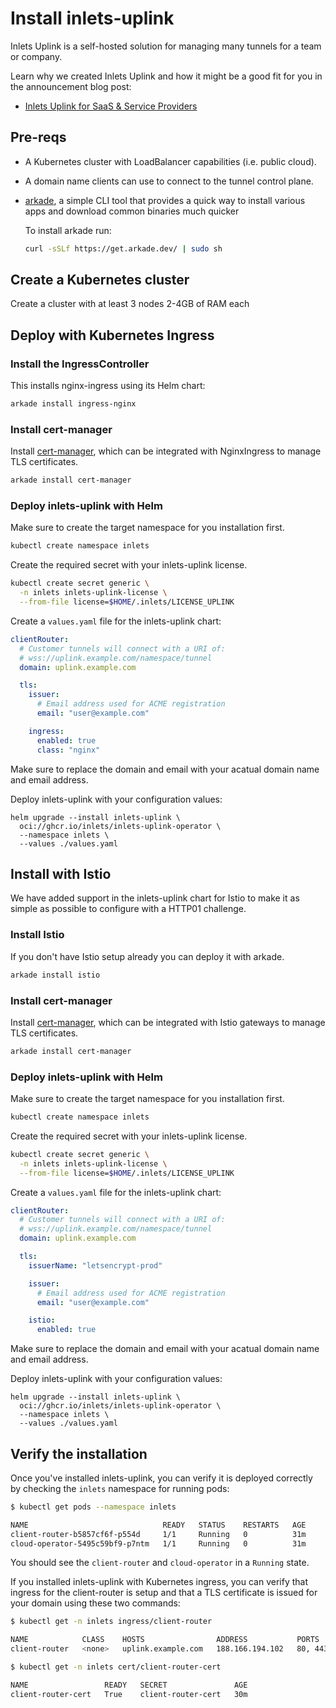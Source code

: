 # Install inlets-uplink

Inlets Uplink is a self-hosted solution for managing many tunnels for a team or company.

Learn why we created Inlets Uplink and how it might be a good fit for you in the announcement blog post:

- [Inlets Uplink for SaaS & Service Providers](https://inlets.dev/blog/2022/11/16/service-provider-uplinks.html)

## Pre-reqs
* A Kubernetes cluster with LoadBalancer capabilities (i.e. public cloud).
* A domain name clients can use to connect to the tunnel control plane.
* [arkade](https://github.com/alexellis/arkade), a simple CLI tool that provides a quick way to install various apps and download common binaries much quicker
    
    To install arkade run:

    ```bash
    curl -sSLf https://get.arkade.dev/ | sudo sh
    ```

## Create a Kubernetes cluster

Create a cluster with at least 3 nodes 2-4GB of RAM each

## Deploy with Kubernetes Ingress

### Install the IngressController

This installs nginx-ingress using its Helm chart:

```bash
arkade install ingress-nginx
```

### Install cert-manager

Install [cert-manager](https://cert-manager.io/docs/), which can be integrated with NginxIngress to manage TLS certificates.
```bash
arkade install cert-manager
```

### Deploy inlets-uplink with Helm

Make sure to create the target namespace for you installation first.

```bash
kubectl create namespace inlets
```

Create the required secret with your inlets-uplink license.

```bash
kubectl create secret generic \
  -n inlets inlets-uplink-license \
  --from-file license=$HOME/.inlets/LICENSE_UPLINK
```

Create a `values.yaml` file for the inlets-uplink chart:

```yaml
clientRouter:
  # Customer tunnels will connect with a URI of:
  # wss://uplink.example.com/namespace/tunnel
  domain: uplink.example.com

  tls:
    issuer:
      # Email address used for ACME registration
      email: "user@example.com"

    ingress:
      enabled: true
      class: "nginx"      
```

Make sure to replace the domain and email with your acatual domain name and email address.

Deploy inlets-uplink with your configuration values:

```
helm upgrade --install inlets-uplink \
  oci://ghcr.io/inlets/inlets-uplink-operator \
  --namespace inlets \
  --values ./values.yaml
```

## Install with Istio
We have added support in the inlets-uplink chart for Istio to make it as simple as possible to configure with a HTTP01 challenge.

### Install Istio
If you don't have Istio setup already you can deploy it with arkade.

```bash
arkade install istio
```

### Install cert-manager

Install [cert-manager](https://cert-manager.io/docs/), which can be integrated with Istio gateways to manage TLS certificates.
```bash
arkade install cert-manager
```

### Deploy inlets-uplink with Helm

Make sure to create the target namespace for you installation first.

```bash
kubectl create namespace inlets
```

Create the required secret with your inlets-uplink license.

```bash
kubectl create secret generic \
  -n inlets inlets-uplink-license \
  --from-file license=$HOME/.inlets/LICENSE_UPLINK
```

Create a `values.yaml` file for the inlets-uplink chart:

```yaml
clientRouter:
  # Customer tunnels will connect with a URI of:
  # wss://uplink.example.com/namespace/tunnel
  domain: uplink.example.com

  tls:
    issuerName: "letsencrypt-prod"

    issuer:
      # Email address used for ACME registration
      email: "user@example.com"

    istio:
      enabled: true
```

Make sure to replace the domain and email with your acatual domain name and email address.

Deploy inlets-uplink with your configuration values:

```
helm upgrade --install inlets-uplink \
  oci://ghcr.io/inlets/inlets-uplink-operator \
  --namespace inlets \
  --values ./values.yaml
```

## Verify the installation

Once you've installed inlets-uplink, you can verify it is deployed correctly by checking the `inlets` namespace for running pods:

```bash
$ kubectl get pods --namespace inlets  

NAME                              READY   STATUS    RESTARTS   AGE
client-router-b5857cf6f-p554d     1/1     Running   0          31m
cloud-operator-5495c59bf9-p7ntm   1/1     Running   0          31m
```

You should see the `client-router` and `cloud-operator` in a `Running` state.

If you installed inlets-uplink with Kubernetes ingress, you can verify that ingress for the client-router is setup and that a TLS certificate is issued for your domain using these two commands:

```bash
$ kubectl get -n inlets ingress/client-router

NAME            CLASS    HOSTS                ADDRESS           PORTS     AGE
client-router   <none>   uplink.example.com   188.166.194.102   80, 443   31m
```

```bash
$ kubectl get -n inlets cert/client-router-cert

NAME                 READY   SECRET               AGE
client-router-cert   True    client-router-cert   30m
```
